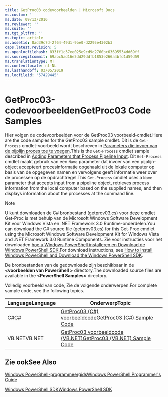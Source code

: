 ```yaml
---
title: GetProc03 codevoorbeelden | Microsoft Docs
ms.custom: ''
ms.date: 09/13/2016
ms.reviewer: ''
ms.suite: ''
ms.tgt_pltfrm: ''
ms.topic: article
ms.assetid: 8ad39c7d-2f64-49d1-9be0-d2295e4302b3
caps.latest.revision: 5
ms.openlocfilehash: 833ff1c37ee025e9cd9d2760bc63695534dd69ff
ms.sourcegitcommit: 69abc5ad16e5dd29ddfb1853e266a4bfd1d59d59
ms.translationtype: MT
ms.contentlocale: nl-NL
ms.lasthandoff: 03/05/2019
ms.locfileid: "57429445"
---
```

# <a name="getproc03-code-samples"></a><span data-ttu-id="28e0c-102">GetProc03-codevoorbeelden</span><span class="sxs-lookup"><span data-stu-id="28e0c-102">GetProc03 Code Samples</span></span>

<span data-ttu-id="28e0c-103">Hier volgen de codevoorbeelden voor de GetProc03 voorbeeld-cmdlet.</span><span class="sxs-lookup"><span data-stu-id="28e0c-103">Here are the code samples for the GetProc03 sample cmdlet.</span></span> <span data-ttu-id="28e0c-104">Dit is de `Get-Process` cmdlet-voorbeeld wordt beschreven in [Parameters die invoer van de pijplijn proces toe te voegen](../cmdlet/adding-parameters-that-process-pipeline-input.md).</span><span class="sxs-lookup"><span data-stu-id="28e0c-104">This is the `Get-Process` cmdlet sample described in [Adding Parameters that Process Pipeline Input](../cmdlet/adding-parameters-that-process-pipeline-input.md).</span></span> <span data-ttu-id="28e0c-105">Dit `Get-Process` cmdlet maakt gebruik van een `Name` parameter dat invoer van een pijplijn-object accepteert procesinformatie opgehaald uit de lokale computer op basis van de opgegeven namen en vervolgens geeft informatie weer over de processen op de opdrachtregel.</span><span class="sxs-lookup"><span data-stu-id="28e0c-105">This `Get-Process` cmdlet uses a `Name` parameter that accepts input from a pipeline object, retrieves process information from the local computer based on the supplied names, and then displays information about the processes at the command line.</span></span>

> [!NOTE]
> <span data-ttu-id="28e0c-106">U kunt downloaden de C# bronbestand (getprov03.cs) voor deze cmdlet Get-Proc is met behulp van de Microsoft Windows Software Development Kit voor Windows Vista en .NET Framework 3.0 Runtime-onderdelen.</span><span class="sxs-lookup"><span data-stu-id="28e0c-106">You can download the C# source file (getprov03.cs) for this Get-Proc cmdlet using the Microsoft Windows Software Development Kit for Windows Vista and .NET Framework 3.0 Runtime Components.</span></span> <span data-ttu-id="28e0c-107">Zie voor instructies voor het downloaden [hoe u Windows PowerShell installeren en Download de Windows PowerShell SDK](/powershell/developer/installing-the-windows-powershell-sdk).</span><span class="sxs-lookup"><span data-stu-id="28e0c-107">For download instructions, see [How to Install Windows PowerShell and Download the Windows PowerShell SDK](/powershell/developer/installing-the-windows-powershell-sdk).</span></span>
>
> <span data-ttu-id="28e0c-108">De bronbestanden van de gedownloade zijn beschikbaar in de  **\<voorbeelden van PowerShell >** directory.</span><span class="sxs-lookup"><span data-stu-id="28e0c-108">The downloaded source files are available in the **\<PowerShell Samples>** directory.</span></span>

<span data-ttu-id="28e0c-109">Volledig voorbeeld van code, Zie de volgende onderwerpen.</span><span class="sxs-lookup"><span data-stu-id="28e0c-109">For complete sample code, see the following topics.</span></span>

|<span data-ttu-id="28e0c-110">Language</span><span class="sxs-lookup"><span data-stu-id="28e0c-110">Language</span></span>|<span data-ttu-id="28e0c-111">Onderwerp</span><span class="sxs-lookup"><span data-stu-id="28e0c-111">Topic</span></span>|
|--------------|-----------|
|<span data-ttu-id="28e0c-112">C#</span><span class="sxs-lookup"><span data-stu-id="28e0c-112">C#</span></span>|[<span data-ttu-id="28e0c-113">GetProc03 (C#) voorbeeldcode</span><span class="sxs-lookup"><span data-stu-id="28e0c-113">GetProc03 (C#) Sample Code</span></span>](./getproc03-csharp-sample-code.md)|
|<span data-ttu-id="28e0c-114">VB.NET</span><span class="sxs-lookup"><span data-stu-id="28e0c-114">VB.NET</span></span>|[<span data-ttu-id="28e0c-115">GetProc03 voorbeeldcode (VB.NET)</span><span class="sxs-lookup"><span data-stu-id="28e0c-115">GetProc03 (VB.NET) Sample Code</span></span>](./getproc03-vb-net-sample-code.md)|

## <a name="see-also"></a><span data-ttu-id="28e0c-116">Zie ook</span><span class="sxs-lookup"><span data-stu-id="28e0c-116">See Also</span></span>

[<span data-ttu-id="28e0c-117">Windows PowerShell-programmeergids</span><span class="sxs-lookup"><span data-stu-id="28e0c-117">Windows PowerShell Programmer's Guide</span></span>](./windows-powershell-programmer-s-guide.md)

[<span data-ttu-id="28e0c-118">Windows PowerShell SDK</span><span class="sxs-lookup"><span data-stu-id="28e0c-118">Windows PowerShell SDK</span></span>](../windows-powershell-reference.md)